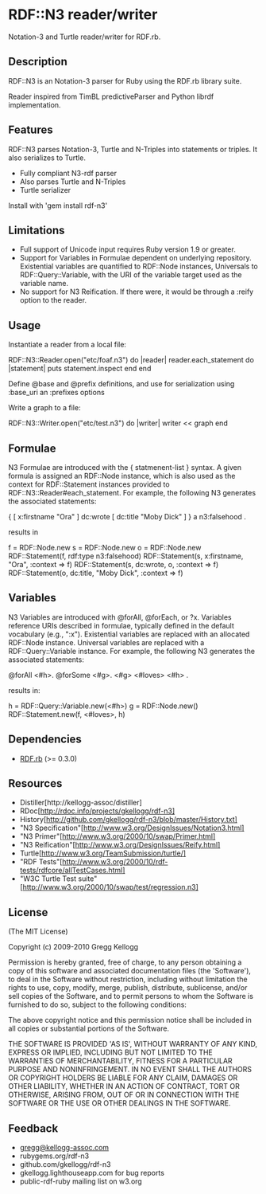 RDF::N3 reader/writer
=====================
Notation-3 and Turtle reader/writer for RDF.rb.

Description
-----------
RDF::N3 is an Notation-3 parser for Ruby using the RDF.rb library suite.

Reader inspired from TimBL predictiveParser and Python librdf implementation.

Features
--------
RDF::N3 parses Notation-3, Turtle and N-Triples into statements or triples. It also serializes to Turtle.

* Fully compliant N3-rdf parser
* Also parses Turtle and N-Triples
* Turtle serializer

Install with 'gem install rdf-n3'

Limitations
-----------
* Full support of Unicode input requires Ruby version 1.9 or greater.
* Support for Variables in Formulae dependent on underlying repository. Existential variables are quantified to RDF::Node instances, Universals to RDF::Query::Variable, with the URI of the variable target used as the variable name.
* No support for N3 Reification. If there were, it would be through a :reify option to the reader.

Usage
-----
Instantiate a reader from a local file:

  RDF::N3::Reader.open("etc/foaf.n3") do |reader|
    reader.each_statement do |statement|
      puts statement.inspect
    end
  end

Define @base and @prefix definitions, and use for serialization using :base_uri an :prefixes options

Write a graph to a file:

  RDF::N3::Writer.open("etc/test.n3") do |writer|
    writer << graph
  end

Formulae
--------
N3 Formulae are introduced with the { statmenent-list } syntax. A given formula is assigned an RDF::Node instance, which is also used as the context for RDF::Statement instances provided to RDF::N3::Reader#each_statement. For example, the following N3 generates the associated statements:

  { [ x:firstname  "Ora" ] dc:wrote [ dc:title  "Moby Dick" ] } a n3:falsehood .
  
results in

  f = RDF::Node.new
  s = RDF::Node.new
  o = RDF::Node.new
  RDF::Statement(f, rdf:type n3:falsehood)
  RDF::Statement(s, x:firstname, "Ora", :context => f)
  RDF::Statement(s, dc:wrote, o, :context => f)
  RDF::Statement(o, dc:title, "Moby Dick", :context => f)

Variables
---------
N3 Variables are introduced with @forAll, @forEach, or ?x. Variables reference URIs described in formulae, typically defined in the default vocabulary (e.g., ":x"). Existential variables are replaced with an allocated RDF::Node instance. Universal variables are replaced with a RDF::Query::Variable instance. For example, the following N3 generates the associated statements:

  @forAll <#h>. @forSome <#g>. <#g> <#loves> <#h> .

results in:

  h = RDF::Query::Variable.new(<#h>)
  g = RDF::Node.new()
  RDF::Statement.new(f, <#loves>, h)
  
Dependencies
------------
* [RDF.rb](http://rubygems.org/gems/rdf) (>= 0.3.0)

Resources
---------
* Distiller[http://kellogg-assoc/distiller]
* RDoc[http://rdoc.info/projects/gkellogg/rdf-n3]
* History[http://github.com/gkellogg/rdf-n3/blob/master/History.txt]
* "N3 Specification"[http://www.w3.org/DesignIssues/Notation3.html]
* "N3 Primer"[http://www.w3.org/2000/10/swap/Primer.html]
* "N3 Reification"[http://www.w3.org/DesignIssues/Reify.html]
* Turtle[http://www.w3.org/TeamSubmission/turtle/]
* "RDF Tests"[http://www.w3.org/2000/10/rdf-tests/rdfcore/allTestCases.html]
* "W3C Turtle Test suite"[http://www.w3.org/2000/10/swap/test/regression.n3]

License
-------
(The MIT License)

Copyright (c) 2009-2010 Gregg Kellogg

Permission is hereby granted, free of charge, to any person obtaining
a copy of this software and associated documentation files (the
'Software'), to deal in the Software without restriction, including
without limitation the rights to use, copy, modify, merge, publish,
distribute, sublicense, and/or sell copies of the Software, and to
permit persons to whom the Software is furnished to do so, subject to
the following conditions:

The above copyright notice and this permission notice shall be
included in all copies or substantial portions of the Software.

THE SOFTWARE IS PROVIDED 'AS IS', WITHOUT WARRANTY OF ANY KIND,
EXPRESS OR IMPLIED, INCLUDING BUT NOT LIMITED TO THE WARRANTIES OF
MERCHANTABILITY, FITNESS FOR A PARTICULAR PURPOSE AND NONINFRINGEMENT.
IN NO EVENT SHALL THE AUTHORS OR COPYRIGHT HOLDERS BE LIABLE FOR ANY
CLAIM, DAMAGES OR OTHER LIABILITY, WHETHER IN AN ACTION OF CONTRACT,
TORT OR OTHERWISE, ARISING FROM, OUT OF OR IN CONNECTION WITH THE
SOFTWARE OR THE USE OR OTHER DEALINGS IN THE SOFTWARE.

Feedback
--------
* gregg@kellogg-assoc.com
* rubygems.org/rdf-n3
* github.com/gkellogg/rdf-n3
* gkellogg.lighthouseapp.com for bug reports
* public-rdf-ruby mailing list on w3.org